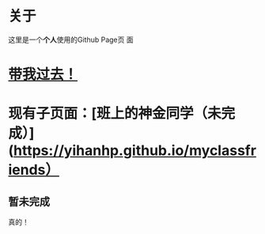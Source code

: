 # 关于
这里是一个**个人**使用的Github Page页 面
# [带我过去！](https://yihanhp.github.io)
# 现有子页面：[班上的神金同学（未完成）](https://yihanhp.github.io/myclassfriends）
## 暂未完成
真的！
